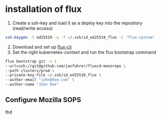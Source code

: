 # installation of flux

1. Create a ssh-key and load it as a deploy key into the repository (read/write access)

```bash
ssh-keygen -t ed25519 -o -f ~/.ssh/id_ed25519_flux -C "flux-system"
```

2. Download and set up [flux-cli](https://github.com/fluxcd/flux2/releases)
3. Set the right kubernetes-context and run the flux bootstrap command

```bash
flux bootstrap git -s \
--url=ssh://git@github.com/janfuhrer/fluxcd-monorepo \
--path clusters/prod \
--private-key-file ~/.ssh/id_ed25519_flux \
--author-email "john@doe.com" \
--author-name "John Doe"
```

## Configure Mozilla SOPS

tbd
